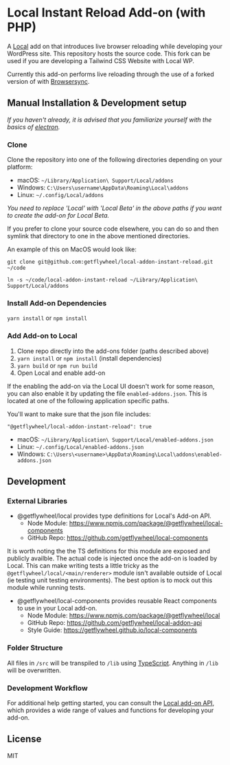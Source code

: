 # Local Instant Reload Add-on (with PHP)

A [Local](https://localwp.com/) add on that introduces live browser reloading while developing your WordPress site. This repository hosts the source code. This fork can be used if you are developing a Tailwind CSS Website with Local WP.


Currently this add-on performs live reloading through the use of a forked version of with [Browsersync](https://browsersync.io/).

## Manual Installation & Development setup

*If you haven't already, it is advised that you familiarize yourself with the basics of [electron](https://www.electronjs.org/).*
### Clone

Clone the repository into one of the following directories depending on your platform:

-   macOS: `~/Library/Application\ Support/Local/addons`
-   Windows: `C:\Users\username\AppData\Roaming\Local\addons`
-   Linux: `~/.config/Local/addons`

*You need to replace 'Local' with 'Local Beta' in the above paths if you want to create the add-on for Local Beta.*

If you prefer to clone your source code elsewhere, you can do so and then symlink that directory to one in the above mentioned directories.

An example of this on MacOS would look like:

```
git clone git@github.com:getflywheel/local-addon-instant-reload.git ~/code

ln -s ~/code/local-addon-instant-reload ~/Library/Application\ Support/Local/addons
```

### Install Add-on Dependencies

`yarn install` or `npm install`

### Add Add-on to Local

1. Clone repo directly into the add-ons folder (paths described above)
2. `yarn install` or `npm install` (install dependencies)
2. `yarn build` or `npm run build`
3. Open Local and enable add-on

If the enabling the add-on via the Local UI doesn't work for some reason, you can also enable it by updating the file `enabled-addons.json`. This is located at one of the following application specific paths.

You'll want to make sure that the json file includes:

`"@getflywheel/local-addon-instant-reload": true`

-	macOS: `~/Library/Application\ Support/Local/enabled-addons.json`
-   Linux: `~/.config/Local/enabled-addons.json`
-   Windows: `C:\Users\<username>\AppData\Roaming\Local\addons\enabled-addons.json`
## Development

### External Libraries

- @getflywheel/local provides type definitions for Local's Add-on API.
	- Node Module: https://www.npmjs.com/package/@getflywheel/local-components
	- GitHub Repo: https://github.com/getflywheel/local-components

It is worth noting the the TS definitions for this module are exposed and publicly availble. The actual code is injected once the add-on is loaded by Local. This can make writing tests a little tricky as the `@getflywheel/local/<main/renderer>` module isn't available outside of Local (ie testing unit testing environments). The best option is to mock out this module while running tests.

- @getflywheel/local-components provides reusable React components to use in your Local add-on.
	- Node Module: https://www.npmjs.com/package/@getflywheel/local
	- GitHub Repo: https://github.com/getflywheel/local-addon-api
	- Style Guide: https://getflywheel.github.io/local-components

### Folder Structure

All files in `/src` will be transpiled to `/lib` using [TypeScript](https://www.typescriptlang.org/). Anything in `/lib` will be overwritten.

### Development Workflow

For additional help getting started, you can consult the [Local add-on API](https://getflywheel.github.io/local-addon-api), which provides a wide range of values and functions for developing your add-on.

## License

MIT

